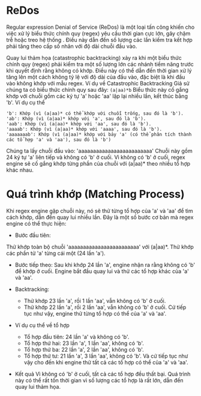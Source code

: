 # ReDos
Regular expression Denial of Service (ReDos) là một loại tấn công khiến cho việc xử lý biểu thức chính quy (regex) yêu cầu thời gian cực lớn, gây chậm trễ hoặc treo hệ thống . Điều này dẫn đến số lượng các lần kiếm tra kết hợp phải tăng theo cấp số nhân với độ dài chuỗi đầu vào.


Quay lui thảm họa (catastrophic backtracking) xảy ra khi một biểu thức chính quy (regex) phải kiểm tra một số lượng lớn các nhánh tiềm năng trước khi quyết định rằng không có khớp. Điều này có thể dẫn đến thời gian xử lý tăng lên một cách không tỷ lệ với độ dài của đầu vào, đặc biệt là khi đầu vào không khớp với mẫu regex.
Ví dụ về Catastrophic Backtracking
Giả sử chúng ta có biểu thức chính quy sau đây:
```(a|aa)*b```
Biểu thức này cố gắng khớp với chuỗi gồm các ký tự 'a' hoặc 'aa' lặp lại nhiều lần, kết thúc bằng 'b'.
Ví dụ cụ thể
```
'b': Khớp (vì (a|aa)* có thể khớp với chuỗi trống, sau đó là 'b').
'ab': Khớp (vì (a|aa)* khớp với 'a', sau đó là 'b').
'aab': Khớp (vì (a|aa)* khớp với 'aa', sau đó là 'b').
'aaaab': Khớp (vì (a|aa)* khớp với 'aaaa', sau đó là 'b').
'aaaaaaab': Khớp (vì (a|aa)* khớp với bảy 'a' (có thể phân tích thành các tổ hợp 'a' và 'aa'), sau đó là 'b')
```
Chúng ta lấy chuỗi đầu vào: 'aaaaaaaaaaaaaaaaaaaaaaaaa'
 Chuỗi này gồm 24 ký tự 'a' liên tiếp và không có 'b' ở cuối. Vì không có 'b' ở cuối, regex engine sẽ cố gắng khớp từng phần của chuỗi với (a|aa)* theo nhiều tổ hợp khác nhau.
# Quá trình khớp (Matching Process)
Khi regex engine gặp chuỗi này, nó sẽ thử từng tổ hợp của 'a' và 'aa' để tìm cách khớp, dẫn đến quay lui nhiều lần. Đây là một số bước cơ bản mà regex engine có thể thực hiện:

- Bước đầu tiên:

Thử khớp toàn bộ chuỗi 'aaaaaaaaaaaaaaaaaaaaaaaa' với (a|aa)*.
Thử khớp các phần tử 'a' từng cái một (24 lần 'a').

- Bước tiếp theo:
Sau khi khớp 24 lần 'a', engine nhận ra rằng không có 'b' để khớp ở cuối.
Engine bắt đầu quay lui và thử các tổ hợp khác của 'a' và 'aa'.

- Backtracking:
  + Thử khớp 23 lần 'a', rồi 1 lần 'aa', vẫn không có 'b' ở cuối.
  + Thử khớp 22 lần 'a', rồi 2 lần 'aa', vẫn không có 'b' ở cuối.
Cứ tiếp tục như vậy, engine thử từng tổ hợp có thể của 'a' và 'aa'.
- Ví dụ cụ thể về tổ hợp
  + Tổ hợp đầu tiên: 24 lần 'a' và không có 'b'.
  + Tổ hợp thứ hai: 23 lần 'a', 1 lần 'aa', không có 'b'.
  + Tổ hợp thứ ba: 22 lần 'a', 2 lần 'aa', không có 'b'.
  + Tổ hợp thứ tư: 21 lần 'a', 3 lần 'aa', không có 'b'.
Và cứ tiếp tục như vậy cho đến khi engine thử tất cả các tổ hợp có thể của 'a' và 'aa'.
- Kết quả
Vì không có 'b' ở cuối, tất cả các tổ hợp đều thất bại. Quá trình này có thể rất tốn thời gian vì số lượng các tổ hợp là rất lớn, dẫn đến quay lui thảm họa.

